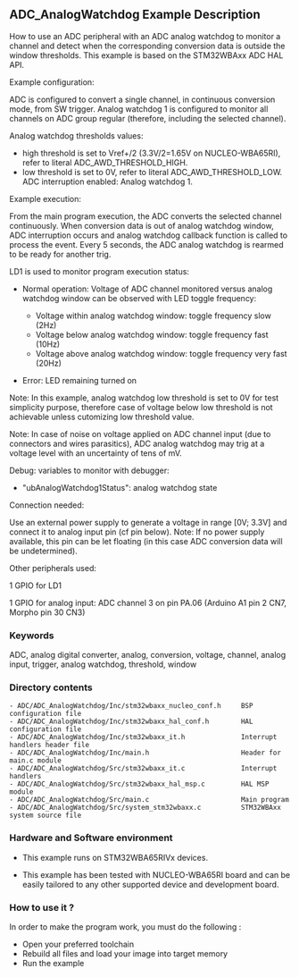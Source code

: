 ## <b>ADC_AnalogWatchdog Example Description</b>

How to use an ADC peripheral with an ADC analog watchdog to monitor a channel
and detect when the corresponding conversion data is outside the window
thresholds.
This example is based on the STM32WBAxx ADC HAL API.

Example configuration:

ADC is configured to convert a single channel, in continuous conversion mode,
from SW trigger.
Analog watchdog 1 is configured to monitor all channels on ADC group regular
(therefore, including the selected channel).

Analog watchdog thresholds values:
- high threshold is set to Vref+/2 (3.3V/2=1.65V on NUCLEO-WBA65RI), refer to literal ADC_AWD_THRESHOLD_HIGH.
- low threshold is set to 0V, refer to literal ADC_AWD_THRESHOLD_LOW.
ADC interruption enabled: Analog watchdog 1.

Example execution:

From the main program execution, the ADC converts the selected channel continuously.
When conversion data is out of analog watchdog window, ADC interruption occurs
and analog watchdog callback function is called to process the event.
Every 5 seconds, the ADC analog watchdog is rearmed to be ready for another trig.

LD1 is used to monitor program execution status:

- Normal operation: Voltage of ADC channel monitored versus analog watchdog window
  can be observed with LED toggle frequency:
  
  - Voltage within analog watchdog window: toggle frequency slow (2Hz)
  - Voltage below analog watchdog window: toggle frequency fast (10Hz)
  - Voltage above analog watchdog window: toggle frequency very fast (20Hz)
- Error: LED remaining turned on

Note: In this example, analog watchdog low threshold is set to 0V
      for test simplicity purpose, therefore case of voltage below low threshold
      is not achievable unless cutomizing low threshold value.

Note: In case of noise on voltage applied on ADC channel input (due to connectors and wires parasitics),
      ADC analog watchdog may trig at a voltage level with an uncertainty of tens of mV.

Debug: variables to monitor with debugger:

- "ubAnalogWatchdog1Status": analog watchdog state

Connection needed:

Use an external power supply to generate a voltage in range [0V; 3.3V]
and connect it to analog input pin (cf pin below).
Note: If no power supply available, this pin can be let floating (in this case
      ADC conversion data will be undetermined).

Other peripherals used:

  1 GPIO for LD1

  1 GPIO for analog input: ADC channel 3 on pin PA.06 (Arduino A1 pin 2 CN7, Morpho pin 30 CN3)

### <b>Keywords</b>

ADC, analog digital converter, analog, conversion, voltage, channel, analog input, trigger, analog watchdog, threshold, window

### <b>Directory contents</b>

    - ADC/ADC_AnalogWatchdog/Inc/stm32wbaxx_nucleo_conf.h     BSP configuration file
    - ADC/ADC_AnalogWatchdog/Inc/stm32wbaxx_hal_conf.h        HAL configuration file
    - ADC/ADC_AnalogWatchdog/Inc/stm32wbaxx_it.h              Interrupt handlers header file
    - ADC/ADC_AnalogWatchdog/Inc/main.h                       Header for main.c module
    - ADC/ADC_AnalogWatchdog/Src/stm32wbaxx_it.c              Interrupt handlers
    - ADC/ADC_AnalogWatchdog/Src/stm32wbaxx_hal_msp.c         HAL MSP module
    - ADC/ADC_AnalogWatchdog/Src/main.c                       Main program
    - ADC/ADC_AnalogWatchdog/Src/system_stm32wbaxx.c          STM32WBAxx system source file


### <b>Hardware and Software environment</b>

  - This example runs on STM32WBA65RIVx devices.

  - This example has been tested with NUCLEO-WBA65RI board and can be
    easily tailored to any other supported device and development board.

### <b>How to use it ?</b>

In order to make the program work, you must do the following :

 - Open your preferred toolchain
 - Rebuild all files and load your image into target memory
 - Run the example

